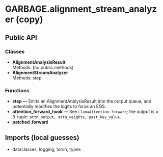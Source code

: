 # GARBAGE.alignment_stream_analyzer (copy)

## Public API

### Classes
- **AlignmentAnalysisResult**  
  Methods: (no public methods)
- **AlignmentStreamAnalyzer**  
  Methods: step

### Functions
- **step** — Emits an AlignmentAnalysisResult into the output queue, and potentially modifies the logits to force an EOS.
- **attention_forward_hook** — See `LlamaAttention.forward`; the output is a 3-tuple: `attn_output, attn_weights, past_key_value`.
- **patched_forward**

## Imports (local guesses)
- dataclasses, logging, torch, types